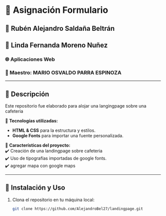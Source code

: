 # 📝 Asignación Formulario  
## 👤 Rubén Alejandro Saldaña Beltrán
## 👤 Linda Fernanda Moreno Nuñez
### 🌐 Aplicaciones Web  
### 👤 Maestro: MARIO OSVALDO PARRA ESPINOZA 

---

## 📌 Descripción  
Este repositorio fue elaborado para alojar una langingpage sobre una cafeteria   

📌 **Tecnologías utilizadas:**  
- **HTML & CSS** para la estructura y estilos.  
- **Google Fonts** para importar una fuente personalizada.   

📌 **Características del proyecto:**  
✔️ Creación de una landingpage sobre cafeteria  
✔️ Uso de tipografías importadas de google fonts.  
✔️ agregar mapa con google maps

---

## 🚀 Instalación y Uso  
1. Clona el repositorio en tu máquina local:  
   ```sh
   git clone https://github.com/AlejandroBel27/landingpage.git
